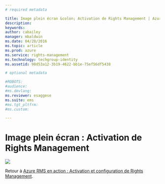 ```yaml
---
# required metadata

title: Image plein écran &colon; Activation de Rights Management | Azure RMS
description:
keywords:
author: cabailey
manager: mbaldwin
ms.date: 04/28/2016
ms.topic: article
ms.prod: azure
ms.service: rights-management
ms.technology: techgroup-identity
ms.assetid: 98d53a12-3b19-4622-bb1e-75ef56df5438

# optional metadata

#ROBOTS:
#audience:
#ms.devlang:
ms.reviewer: esaggese
ms.suite: ems
#ms.tgt_pltfrm:
#ms.custom:

---
```


# Image plein écran : Activation de Rights Management
![](./media/AzRMS_StoryboardActivate.png)

Retour à [Azure RMS en action : Activation et configuration de Rights Management](http://technet.microsoft.com/library/jj585026.aspx).



<!--HONumber=Apr16_HO3-->


